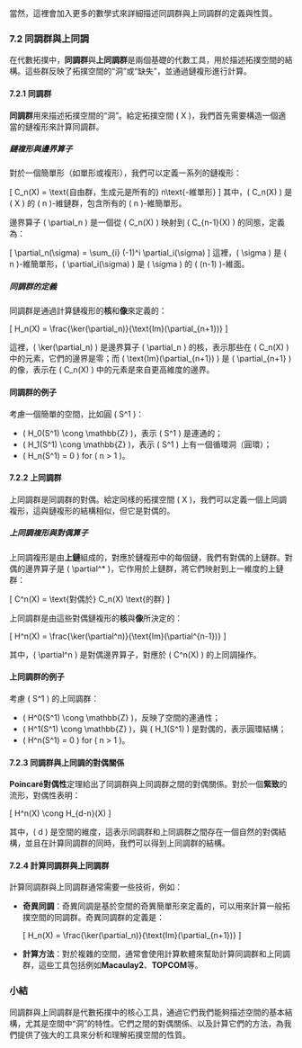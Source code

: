 當然，這裡會加入更多的數學式來詳細描述同調群與上同調群的定義與性質。

### 7.2 同調群與上同調

在代數拓撲中，**同調群**與**上同調群**是兩個基礎的代數工具，用於描述拓撲空間的結構。這些群反映了拓撲空間的“洞”或“缺失”，並通過鏈複形進行計算。

#### 7.2.1 同調群

**同調群**用來描述拓撲空間的“洞”。給定拓撲空間 \( X \)，我們首先需要構造一個適當的鏈複形來計算同調群。

##### 鏈複形與邊界算子

對於一個簡單形（如單形或複形），我們可以定義一系列的鏈複形：

\[
C_n(X) = \text{自由群，生成元是所有的} n\text{-維單形}
\]
其中，\( C_n(X) \) 是 \( X \) 的 \( n \)-維鏈群，包含所有的 \( n \)-維簡單形。

邊界算子 \( \partial_n \) 是一個從 \( C_n(X) \) 映射到 \( C_{n-1}(X) \) 的同態，定義為：

\[
\partial_n(\sigma) = \sum_{i} (-1)^i \partial_i(\sigma)
\]
這裡，\( \sigma \) 是 \( n \)-維簡單形，\( \partial_i(\sigma) \) 是 \( \sigma \) 的 \( (n-1) \)-維面。

##### 同調群的定義

同調群是通過計算鏈複形的**核**和**像**來定義的：

\[
H_n(X) = \frac{\ker(\partial_n)}{\text{Im}(\partial_{n+1})}
\]

這裡，\( \ker(\partial_n) \) 是邊界算子 \( \partial_n \) 的核，表示那些在 \( C_n(X) \) 中的元素，它們的邊界是零；而 \( \text{Im}(\partial_{n+1}) \) 是 \( \partial_{n+1} \) 的像，表示在 \( C_n(X) \) 中的元素是來自更高維度的邊界。

#### 同調群的例子

考慮一個簡單的空間，比如圓 \( S^1 \)：

- \( H_0(S^1) \cong \mathbb{Z} \)，表示 \( S^1 \) 是連通的；
- \( H_1(S^1) \cong \mathbb{Z} \)，表示 \( S^1 \) 上有一個循環洞（圓環）；
- \( H_n(S^1) = 0 \) for \( n > 1 \)。

#### 7.2.2 上同調群

上同調群是同調群的對偶。給定同樣的拓撲空間 \( X \)，我們可以定義一個上同調複形，這與鏈複形的結構相似，但它是對偶的。

##### 上同調複形與對偶算子

上同調複形是由**上鏈**組成的，對應於鏈複形中的每個鏈，我們有對偶的上鏈群。對偶的邊界算子是 \( \partial^* \)，它作用於上鏈群，將它們映射到上一維度的上鏈群：

\[
C^n(X) = \text{對偶於} C_n(X) \text{的群}
\]

上同調群是由這些對偶鏈複形的**核**與**像**所決定的：

\[
H^n(X) = \frac{\ker(\partial^n)}{\text{Im}(\partial^{n-1})}
\]

其中，\( \partial^n \) 是對偶邊界算子，對應於 \( C^n(X) \) 的上同調操作。

#### 上同調群的例子

考慮 \( S^1 \) 的上同調群：

- \( H^0(S^1) \cong \mathbb{Z} \)，反映了空間的連通性；
- \( H^1(S^1) \cong \mathbb{Z} \)，與 \( H_1(S^1) \) 是對偶的，表示圓環結構；
- \( H^n(S^1) = 0 \) for \( n > 1 \)。

#### 7.2.3 同調群與上同調的對偶關係

**Poincaré對偶性**定理給出了同調群與上同調群之間的對偶關係。對於一個**緊致**的流形，對偶性表明：

\[
H^n(X) \cong H_{d-n}(X)
\]

其中，\( d \) 是空間的維度，這表示同調群和上同調群之間存在一個自然的對偶結構，並且在計算同調群的同時，我們可以得到上同調群的結構。

#### 7.2.4 計算同調群與上同調群

計算同調群與上同調群通常需要一些技術，例如：

- **奇異同調**：奇異同調是基於空間的奇異簡單形來定義的，可以用來計算一般拓撲空間的同調群。奇異同調群的定義是：

  \[
  H_n(X) = \frac{\ker(\partial_n)}{\text{Im}(\partial_{n+1})}
  \]

- **計算方法**：對於複雜的空間，通常會使用計算軟體來幫助計算同調群和上同調群，這些工具包括例如**Macaulay2**、**TOPCOM**等。

### 小結

同調群與上同調群是代數拓撲中的核心工具，通過它們我們能夠描述空間的基本結構，尤其是空間中“洞”的特性。它們之間的對偶關係、以及計算它們的方法，為我們提供了強大的工具來分析和理解拓撲空間的性質。